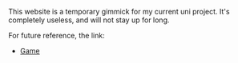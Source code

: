 This website is a temporary gimmick for my current uni project.
It's completely useless, and will not stay up for long.

For future reference, the link:
- [Game](https://www.worldhopper.xyz)